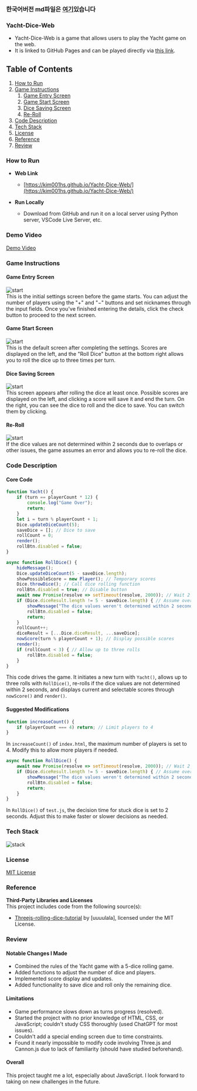 ### 한국어버전 md파일은 [여기](https://github.com/kim001hs/Yacht-Dice-Web/blob/main/READMEkr.md)있습니다
### Yacht-Dice-Web

- Yacht-Dice-Web is a game that allows users to play the Yacht game on the web.  
- It is linked to GitHub Pages and can be played directly via [this link](https://kim001hs.github.io/Yacht-Dice-Web/).

## Table of Contents

1. [How to Run](#how-to-run)
2. [Game Instructions](#game-instructions)
   1. [Game Entry Screen](#game-entry-screen)
   2. [Game Start Screen](#game-start-screen)
   3. [Dice Saving Screen](#dice-saving-screen)
   4. [Re-Roll](#re-roll)
3. [Code Description](#code-description)
4. [Tech Stack](#tech-stack)
5. [License](#license)
6. [Reference](#reference)
7. [Review](#review)

### How to Run

- **Web Link**  
  - [https://kim001hs.github.io/Yacht-Dice-Web/](https://kim001hs.github.io/Yacht-Dice-Web/)

- **Run Locally**  
  - Download from GitHub and run it on a local server using Python server, VSCode Live Server, etc.

### Demo Video

[Demo Video](https://youtu.be/ebhHvrGuSeA)

### Game Instructions

#### Game Entry Screen

![start](image/start.png)  
This is the initial settings screen before the game starts. You can adjust the number of players using the "+" and "−" buttons and set nicknames through the input fields. Once you've finished entering the details, click the check button to proceed to the next screen.

#### Game Start Screen

![start](image/diceStart.png)  
This is the default screen after completing the settings. Scores are displayed on the left, and the "Roll Dice" button at the bottom right allows you to roll the dice up to three times per turn.

#### Dice Saving Screen

![start](image/saveDice.png)  
This screen appears after rolling the dice at least once. Possible scores are displayed on the left, and clicking a score will save it and end the turn. On the right, you can see the dice to roll and the dice to save. You can switch them by clicking.

#### Re-Roll

![start](image/reRoll.png)  
If the dice values are not determined within 2 seconds due to overlaps or other issues, the game assumes an error and allows you to re-roll the dice.

### Code Description

#### Core Code

```javascript
function Yacht() {
    if (turn == playerCount * 12) {
        console.log("Game Over");
        return;
    }
    let i = turn % playerCount + 1;
    Dice.updateDiceCount(5);
    saveDice = []; // Dice to save
    rollCount = 0;
    render();
    rollBtn.disabled = false;
}

async function RollDice() {
    hideMessage();
    Dice.updateDiceCount(5 - saveDice.length);
    showPossibleScore = new Player(); // Temporary scores
    Dice.throwDice(); // Call dice rolling function
    rollBtn.disabled = true; // Disable button
    await new Promise(resolve => setTimeout(resolve, 2000)); // Wait 2 seconds
    if (Dice.diceResult.length != 5 - saveDice.length) { // Assume overlap if not resolved
        showMessage("The dice values weren't determined within 2 seconds. Please re-roll.");
        rollBtn.disabled = false;
        return;
    }
    rollCount++;
    diceResult = [...Dice.diceResult, ...saveDice];
    nowScore(turn % playerCount + 1); // Display possible scores
    render();
    if (rollCount < 3) { // Allow up to three rolls
        rollBtn.disabled = false;
    }
}
```

This code drives the game. It initiates a new turn with `Yacht()`, allows up to three rolls with `RollDice()`, re-rolls if the dice values are not determined within 2 seconds, and displays current and selectable scores through `nowScore()` and `render()`.

#### Suggested Modifications

```javascript
function increaseCount() {
    if (playerCount === 4) return; // Limit players to 4
}
```

In `increaseCount()` of `index.html`, the maximum number of players is set to 4. Modify this to allow more players if needed.

```javascript
async function RollDice() {
    await new Promise(resolve => setTimeout(resolve, 2000)); // Wait 2 seconds
    if (Dice.diceResult.length != 5 - saveDice.length) { // Assume overlap
        showMessage("The dice values weren't determined within 2 seconds. Please re-roll.");
        rollBtn.disabled = false;
        return;
    }
}
```

In `RollDice()` of `test.js`, the decision time for stuck dice is set to 2 seconds. Adjust this to make faster or slower decisions as needed.

### Tech Stack

![stack](image/stack.png)

### License

[MIT License](https://github.com/kim001hs/Yacht-Dice-Web/blob/main/LICENSE)

### Reference

**Third-Party Libraries and Licenses**  
This project includes code from the following source(s):  
- [Threejs-rolling-dice-tutorial](https://github.com/uuuulala/Threejs-rolling-dice-tutorial/tree/master) by [uuuulala], licensed under the MIT License.

### Review

#### Notable Changes I Made

- Combined the rules of the Yacht game with a 5-dice rolling game.
- Added functions to adjust the number of dice and players.
- Implemented score display and updates.
- Added functionality to save dice and roll only the remaining dice.

#### Limitations

- Game performance slows down as turns progress (resolved).
- Started the project with no prior knowledge of HTML, CSS, or JavaScript; couldn't study CSS thoroughly (used ChatGPT for most issues).
- Couldn't add a special ending screen due to time constraints.
- Found it nearly impossible to modify code involving Three.js and Cannon.js due to lack of familiarity (should have studied beforehand).

#### Overall

This project taught me a lot, especially about JavaScript. I look forward to taking on new challenges in the future.


